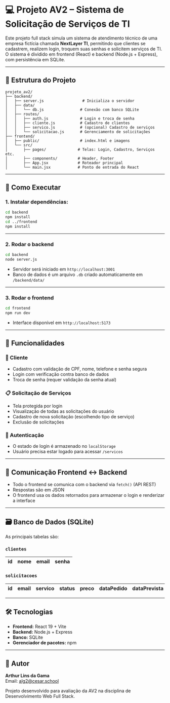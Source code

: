 
# 💻 Projeto AV2 – Sistema de Solicitação de Serviços de TI

Este projeto full stack simula um sistema de atendimento técnico de uma empresa fictícia chamada **NextLayer TI**, permitindo que clientes se cadastrem, realizem login, troquem suas senhas e solicitem serviços de TI.  
O sistema é dividido em frontend (React) e backend (Node.js + Express), com persistência em SQLite.

---

## 📁 Estrutura do Projeto

```
projeto_av2/
├── backend/
│   ├── server.js                 # Inicializa o servidor
│   ├── data/
│   │   └── db.js                # Conexão com banco SQLite
│   ├── routes/
│   │   ├── auth.js              # Login e troca de senha
│   │   ├── cliente.js           # Cadastro de clientes
│   │   ├── servico.js           # (opcional) Cadastro de serviços
│   │   └── solicitacao.js       # Gerenciamento de solicitações
├── frontend/
│   ├── public/                  # index.html e imagens
│   └── src/
│       ├── pages/              # Telas: Login, Cadastro, Serviços etc.
│       ├── components/         # Header, Footer
│       ├── App.jsx             # Roteador principal
│       └── main.jsx            # Ponto de entrada do React
```

---

## 🚀 Como Executar

### 1. Instalar dependências:

```bash
cd backend
npm install
cd ../frontend
npm install
```

---

### 2. Rodar o backend

```bash
cd backend
node server.js
```

- Servidor será iniciado em `http://localhost:3001`
- Banco de dados é um arquivo `.db` criado automaticamente em `/backend/data/`

---

### 3. Rodar o frontend

```bash
cd frontend
npm run dev
```

- Interface disponível em `http://localhost:5173`

---

## 📌 Funcionalidades

### 👥 Cliente
- Cadastro com validação de CPF, nome, telefone e senha segura
- Login com verificação contra banco de dados
- Troca de senha (requer validação da senha atual)

### 📋 Solicitação de Serviços
- Tela protegida por login
- Visualização de todas as solicitações do usuário
- Cadastro de nova solicitação (escolhendo tipo de serviço)
- Exclusão de solicitações

### 🔐 Autenticação
- O estado de login é armazenado no `localStorage`
- Usuário precisa estar logado para acessar `/servicos`

---

## 📡 Comunicação Frontend ↔ Backend

- Todo o frontend se comunica com o backend via `fetch()` (API REST)
- Respostas são em JSON
- O frontend usa os dados retornados para armazenar o login e renderizar a interface

---

## 🗃 Banco de Dados (SQLite)

As principais tabelas são:

### `clientes`
| id | nome                | email               | senha            |
|----|---------------------|---------------------|------------------|

### `solicitacoes`
| id | email               | servico                 | status           | preco | dataPedido  | dataPrevista |
|----|---------------------|-------------------------|------------------|-------|-------------|---------------|

---

## 🛠 Tecnologias

- **Frontend:** React 19 + Vite
- **Backend:** Node.js + Express
- **Banco:** SQLite
- **Gerenciador de pacotes:** npm

---

## 🙋 Autor

**Arthur Lins da Gama**  
Email: alg2@cesar.school

Projeto desenvolvido para avaliação da AV2 na disciplina de Desenvolvimento Web Full Stack.
